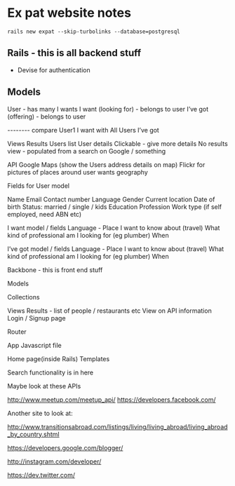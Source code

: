 # Ex pat website notes

`rails new expat --skip-turbolinks --database=postgresql`

## Rails -  this is all backend stuff

* Devise for authentication

## Models
User - has many I wants
I want (looking for) - belongs to user
I’ve got (offering) - belongs to user

-------- compare User1 I want with All Users I’ve got

Views
Results
Users list
User details
Clickable - give more details
No results view - populated from a search on Google / something

API
Google Maps (show the Users address details on map)
Flickr for pictures of places around user wants geography


Fields for User model

Name
Email
Contact number
Language
Gender
Current location
Date of birth
Status: married / single / kids
Education
Profession
Work type (if self employed, need ABN etc)

I want model / fields
Language -
Place I want to know about (travel)
What kind of professional am I looking for (eg plumber)
When

I’ve got model / fields
Language -
Place I want to know about (travel)
What kind of professional am I looking for (eg plumber)
When


Backbone - this is front end stuff

Models

Collections


Views
	Results - list of people / restaurants etc
	View on API information
	Login / Signup page


Router

App Javascript file

Home page(inside Rails)
	Templates

Search functionality is in here





Maybe look at these APIs

http://www.meetup.com/meetup_api/
https://developers.facebook.com/


Another site to look at:

http://www.transitionsabroad.com/listings/living/living_abroad/living_abroad_by_country.shtml

https://developers.google.com/blogger/

http://instagram.com/developer/

https://dev.twitter.com/
